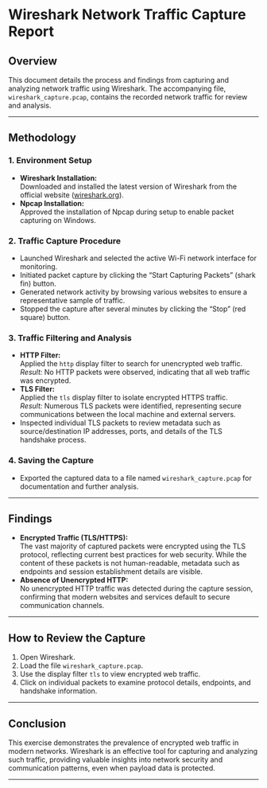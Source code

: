 

# Wireshark Network Traffic Capture Report

## Overview
This document details the process and findings from capturing and analyzing network traffic using Wireshark. The accompanying file, `wireshark_capture.pcap`, contains the recorded network traffic for review and analysis.

---

## Methodology

### 1. Environment Setup
- **Wireshark Installation:**  
  Downloaded and installed the latest version of Wireshark from the official website ([wireshark.org](https://www.wireshark.org/)).
- **Npcap Installation:**  
  Approved the installation of Npcap during setup to enable packet capturing on Windows.

### 2. Traffic Capture Procedure
- Launched Wireshark and selected the active Wi-Fi network interface for monitoring.
- Initiated packet capture by clicking the “Start Capturing Packets” (shark fin) button.
- Generated network activity by browsing various websites to ensure a representative sample of traffic.
- Stopped the capture after several minutes by clicking the “Stop” (red square) button.

### 3. Traffic Filtering and Analysis
- **HTTP Filter:**  
  Applied the `http` display filter to search for unencrypted web traffic.  
  *Result:* No HTTP packets were observed, indicating that all web traffic was encrypted.
- **TLS Filter:**  
  Applied the `tls` display filter to isolate encrypted HTTPS traffic.  
  *Result:* Numerous TLS packets were identified, representing secure communications between the local machine and external servers.
- Inspected individual TLS packets to review metadata such as source/destination IP addresses, ports, and details of the TLS handshake process.

### 4. Saving the Capture
- Exported the captured data to a file named `wireshark_capture.pcap` for documentation and further analysis.

---

## Findings

- **Encrypted Traffic (TLS/HTTPS):**  
  The vast majority of captured packets were encrypted using the TLS protocol, reflecting current best practices for web security. While the content of these packets is not human-readable, metadata such as endpoints and session establishment details are visible.
- **Absence of Unencrypted HTTP:**  
  No unencrypted HTTP traffic was detected during the capture session, confirming that modern websites and services default to secure communication channels.

---

## How to Review the Capture

1. Open Wireshark.
2. Load the file `wireshark_capture.pcap`.
3. Use the display filter `tls` to view encrypted web traffic.
4. Click on individual packets to examine protocol details, endpoints, and handshake information.

---

## Conclusion

This exercise demonstrates the prevalence of encrypted web traffic in modern networks. Wireshark is an effective tool for capturing and analyzing such traffic, providing valuable insights into network security and communication patterns, even when payload data is protected.

---

